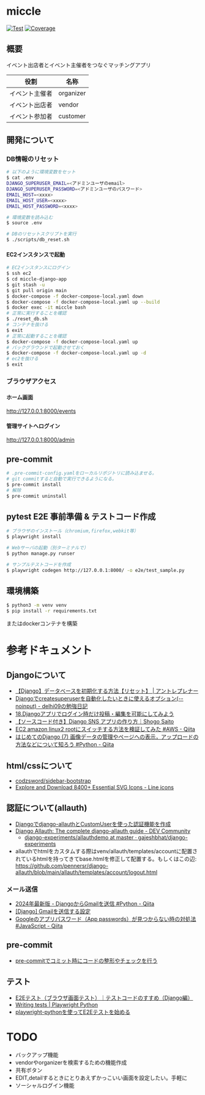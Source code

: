 # miccle

<a href="https://github.com/biki-cloud/miccle-django-app/actions?query=workflow%3ATest" target="_blank"><img src="https://github.com/biki-cloud/miccle-django-app/workflows/Test/badge.svg" alt="Test"></a>
<a href="https://coverage-badge.samuelcolvin.workers.dev/redirect/biki-cloud/miccle-django-app" target="_blank"><img src="https://coverage-badge.samuelcolvin.workers.dev/biki-cloud/miccle-django-app.svg" alt="Coverage"></a>


## 概要
イベント出店者とイベント主催者をつなぐマッチングアプリ

| 役割      | 名称        |
|---------|-----------
| イベント主催者 | organizer |
| イベント出店者 | vendor    |
| イベント参加者 | customer  |

## 開発について

### DB情報のリセット
```bash
# 以下のように環境変数をセット
$ cat .env
DJANGO_SUPERUSER_EMAIL=<アドミンユーザのemail>
DJANGO_SUPERUSER_PASSWORD=<アドミンユーザのパスワード>
EMAIL_HOST=<xxxx>
EMAIL_HOST_USER=<xxxx>
EMAIL_HOST_PASSWORD=<xxxx>

# 環境変数を読み込む
$ source .env

# DBのリセットスクリプトを実行
$ ./scripts/db_reset.sh
```

#### EC2インスタンスで起動
```bash
# EC2インスタンスにログイン
$ ssh ec2
$ cd miccle-django-app
$ git stash -u
$ git pull origin main
$ docker-compose -f docker-compose-local.yaml down
$ docker-compose -f docker-compose-local.yaml up --build
$ docker exec -it miccle bash
# 正常に実行することを確認
$ ./reset_db.sh
# コンテナを抜ける
$ exit
# 正常に起動することを確認
$ docker-compose -f docker-compose-local.yaml up
# バックグラウンドで起動させておく
$ docker-compose -f docker-compose-local.yaml up -d
# ec2を抜ける
$ exit
```

### ブラウザアクセス

#### ホーム画面

http://127.0.0.1:8000/events

#### 管理サイトへログイン

http://127.0.0.1:8000/admin

## pre-commit
```bash
# .pre-commit-config.yamlをローカルリポジトリに読み込ませる。
# git commitすると自動で実行できるようになる。
$ pre-commit install
# 解除
$ pre-commit uninstall
```

## pytest E2E 事前準備 & テストコード作成
```bash
# ブラウザのインストール（chromium,firefox,webkit等）
$ playwright install

# Webサーバの起動（別ターミナルで）
$ python manage.py runser

# サンプルテストコードを作成
$ playwright codegen http://127.0.0.1:8000/ -o e2e/test_sample.py
```

## 環境構築
```bash
$ python3 -m venv venv
$ pip install -r requirements.txt
```
またはdockerコンテナを構築

# 参考ドキュメント

## Djangoについて
- [【Django】データベースを初期化する方法【リセット】 | アントレプレナー](https://kosuke-space.com/django-migration-reset)
- [Djangoでcreatesuperuserを自動化したいときに使えるオプション(--noinput) - delhi09の勉強日記](https://kamatimaru.hatenablog.com/entry/2021/02/28/030646)
- [18.Djangoアプリでログイン時だけ投稿・編集を可能にしてみよう](https://denno-sekai.com/django-loginrequiredmixin/)
- [【ソースコード付き】Django SNS アプリの作り方｜Shogo Saito](https://note.com/saito_pythonista/n/n6550f5c2a07b)
- [EC2 amazon linux2 rootにスイッチする方法を検証してみた #AWS - Qiita](https://qiita.com/gama1234/items/23b8397d66a890771866)
- [はじめてのDjango (7) 画像データの管理やページへの表示，アップロードの方法などについて知ろう #Python - Qiita](https://qiita.com/j54854/items/1f0560142e39d888251c)

## html/cssについて
- [codzsword/sidebar-bootstrap](https://github.com/codzsword/sidebar-bootstrap/tree/main)
- [Explore and Download 8400+ Essential SVG Icons - Line icons](https://lineicons.com/icons)

## 認証について(allauth)
- [Djangoでdjango-allauthとCustomUserを使った認証機能を作成](https://zenn.dev/kei_h74/articles/31faae563f7354)
- [Django Allauth: The complete django-allauth guide - DEV Community](https://dev.to/gajesh/the-complete-django-allauth-guide-la3)
  - [django-experiments/allauthdemo at master · gajeshbhat/django-experiments](https://github.com/gajeshbhat/django-experiments/tree/master/allauthdemo)
- allauthでhtmlをカスタムする際はvenv/allauth/templates/accountに配置されているhtmlを持ってきてbase.htmlを修正して配置する。もしくはこの辺: https://github.com/pennersr/django-allauth/blob/main/allauth/templates/account/logout.html

### メール送信
- [2024年最新版 - DjangoからGmailを送信 #Python - Qiita](https://qiita.com/OzWay_jon/items/cf16429cd7f64ff8670d)
- [[Django] Gmailを送信する設定](https://zenn.dev/wtkn25/articles/django-gmail)
- [Googleのアプリパスワード（App passwords）が見つからない時の対処法 #JavaScript - Qiita](https://qiita.com/morima/items/58c51f7a35af2ed80050)

## pre-commit
- [pre-commitでコミット時にコードの整形やチェックを行う](https://zenn.dev/yiskw713/articles/3c3b4022f3e3f22d276d)

## テスト
- [E2Eテスト（ブラウザ画面テスト）｜テストコードのすすめ（Django編）](https://zenn.dev/hideoamezawa/books/study_testcode/viewer/6_e2e_test)
- [Writing tests | Playwright Python](https://playwright.dev/python/docs/writing-tests)
- [playwright-pythonを使ってE2Eテストを始める](https://zenn.dev/yusukeiwaki/articles/8e2b159a8d90bf)

# TODO
- バックアップ機能
- vendorやorganizerを検索するための機能作成
- 共有ボタン
- EDIT,detailするときにとりあえずかっこいい画面を設定したい。手軽に
- ソーシャルログイン機能
